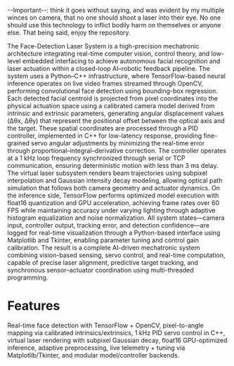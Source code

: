 
 --Important--:  think it goes without saying, and was evident by my multiple winces on camera, that no one should shoot a laser into their eye. No one should use this technology to inflict bodily harm on themselves or anyone else. That being said, enjoy the repository.


The Face-Detection Laser System is a high-precision mechatronic architecture integrating real-time computer vision, control theory, and low-level embedded interfacing to achieve autonomous facial recognition and laser actuation within a closed-loop AI–robotic feedback pipeline. The system uses a Python–C++ infrastructure, where TensorFlow-based neural inference operates on live video frames streamed through OpenCV, performing convolutional face detection using bounding-box regression. Each detected facial centroid is projected from pixel coordinates into the physical actuation space using a calibrated camera model derived from intrinsic and extrinsic parameters, generating angular displacement values (Δθx, Δθy) that represent the positional offset between the optical axis and the target. These spatial coordinates are processed through a PID controller, implemented in C++ for low-latency response, providing fine-grained servo angular adjustments by minimizing the real-time error through proportional–integral–derivative correction. The controller operates at a 1 kHz loop frequency synchronized through serial or TCP communication, ensuring deterministic motion with less than 3 ms delay. The virtual laser subsystem renders beam trajectories using subpixel interpolation and Gaussian intensity decay modeling, allowing optical path simulation that follows both camera geometry and actuator dynamics. On the inference side, TensorFlow performs optimized model execution with float16 quantization and GPU acceleration, achieving frame rates over 60 FPS while maintaining accuracy under varying lighting through adaptive histogram equalization and noise normalization. All system states—camera input, controller output, tracking error, and detection confidence—are logged for real-time visualization through a Python-based interface using Matplotlib and Tkinter, enabling parameter tuning and control gain calibration. The result is a complete AI-driven mechatronic system combining vision-based sensing, servo control, and real-time computation, capable of precise laser alignment, predictive target tracking, and synchronous sensor–actuator coordination using multi-threaded programming.



# Features
Real-time face detection with TensorFlow + OpenCV, pixel-to-angle mapping via calibrated intrinsics/extrinsics, 1 kHz PID servo control in C++, virtual laser rendering with subpixel Gaussian decay, float16 GPU-optimized inference, adaptive preprocessing, live telemetry + tuning via Matplotlib/Tkinter, and modular model/controller backends.



